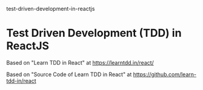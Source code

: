 test-driven-development-in-reactjs
# Test Driven Development (TDD) in ReactJS

Based on "Learn TDD in React" at https://learntdd.in/react/

Based on "Source Code of Learn TDD in React" at https://github.com/learn-tdd-in/react
